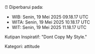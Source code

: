 ⏰ Diperbarui pada:
- WIB: Senin, 19 Mei 2025 09.18.17 UTC
- WITA: Senin, 19 Mei 2025 10.18.17 UTC
- WIT: Senin, 19 Mei 2025 11.18.17 UTC

Kutipan Inspiratif:
"Dont Copy My Style."


Kategori: attitude

